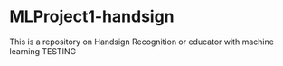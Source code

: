 # MLProject1-handsign
This is a repository on Handsign Recognition or educator with machine learning
TESTING
